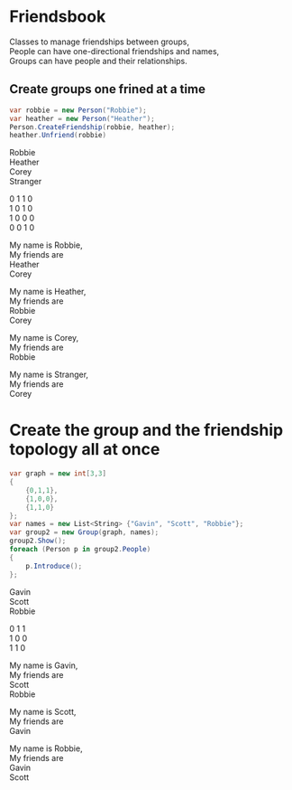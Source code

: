 # Friendsbook 
  
Classes to manage friendships between groups,  
People can have one-directional friendships and names,  
Groups can have people and their relationships.   
  
## Create groups one frined at a time 
  
```csharp 
var robbie = new Person("Robbie"); 
var heather = new Person("Heather"); 
Person.CreateFriendship(robbie, heather); 
heather.Unfriend(robbie) 
``` 
  
Robbie  
Heather  
Corey  
Stranger  
  
0 1 1 0   
1 0 1 0   
1 0 0 0   
0 0 1 0   
  
My name is Robbie,  
My friends are  
	Heather  
	Corey  
  
My name is Heather,  
My friends are  
	Robbie  
	Corey  
  
My name is Corey,  
My friends are  
	Robbie  
  
My name is Stranger,  
My friends are  
	Corey  
  
# Create the group and the friendship topology all at once  
  
```csharp 
var graph = new int[3,3] 
{ 
	{0,1,1}, 
	{1,0,0}, 
	{1,1,0} 
}; 
var names = new List<String> {"Gavin", "Scott", "Robbie"}; 
var group2 = new Group(graph, names); 
group2.Show(); 
foreach (Person p in group2.People) 
{ 
	p.Introduce(); 
}; 
``` 
  
Gavin  
Scott  
Robbie  
  
0 1 1   
1 0 0   
1 1 0   
  
My name is Gavin,  
My friends are  
	Scott  
	Robbie  
  
My name is Scott,  
My friends are  
	Gavin  
  
My name is Robbie,  
My friends are  
	Gavin  
	Scott  
